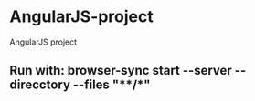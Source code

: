 # AngularJS-project
AngularJS project
## Run with: browser-sync start --server --direcctory --files "**/*"
